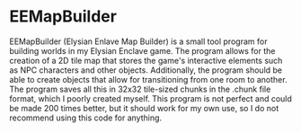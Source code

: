 # EEMapBuilder

EEMapBuilder (Elysian Enlave Map Builder) is a small tool program for building worlds in my Elysian Enclave game. The program allows for the creation of a 2D tile map that stores the game's interactive elements such as NPC characters and other objects. Additionally, the program should be able to create objects that allow for transitioning from one room to another. The program saves all this in 32x32 tile-sized chunks in the .chunk file format, which I poorly created myself. This program is not perfect and could be made 200 times better, but it should work for my own use, so I do not recommend using this code for anything.


